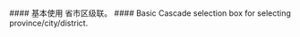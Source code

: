 <cn>
#### 基本使用
省市区级联。
</cn>

<us>
#### Basic
Cascade selection box for selecting province/city/district.
</us>
